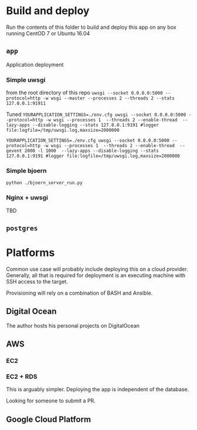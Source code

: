 # Build and deploy

Run the contents of this folder to build and deploy this app on any box running
CentOD 7 or Ubuntu 16.04

## `app`
Application deployment

### Simple uwsgi
from the root directory of this repo
`uwsgi --socket 0.0.0.0:5000 --protocol=http -w wsgi --master --processes 2 --threads 2 --stats 127.0.0.1:91911`

Tuned
`YOURAPPLICATION_SETTINGS=./env.cfg uwsgi --socket 0.0.0.0:5000 --protocol=http -w wsgi --processes 1  --threads 2 --enable-thread  --lazy-apps --disable-logging --stats 127.0.0.1:9191 #logger file:logfile=/tmp/uwsgi.log,maxsize=2000000`

`YOURAPPLICATION_SETTINGS=./env.cfg uwsgi --socket 0.0.0.0:5000 --protocol=http -w wsgi --processes 1  --threads 2 --enable-thread  --gevent 2000 -l 1000  --lazy-apps --disable-logging --stats 127.0.0.1:9191 #logger file:logfile=/tmp/uwsgi.log,maxsize=2000000`

### Simple bjoern
`python ./bjoern_server_run.py`

### Nginx + uwsgi
TBD

## `postgres`

# Platforms
Common use case will probably include deploying this on a cloud provider. Generally, all that 
is required for deployment is an executing machine with SSH access to the target. 

Provisioning will rely on a combination of BASH and Ansible. 

## Digital Ocean
The author hosts his personal projects on DigitalOcean

## AWS 
### EC2

### EC2 + RDS
This is arguably simpler. Deploying the app is independent of the database.

Looking for someone to submit a PR. 

## Google Cloud Platform